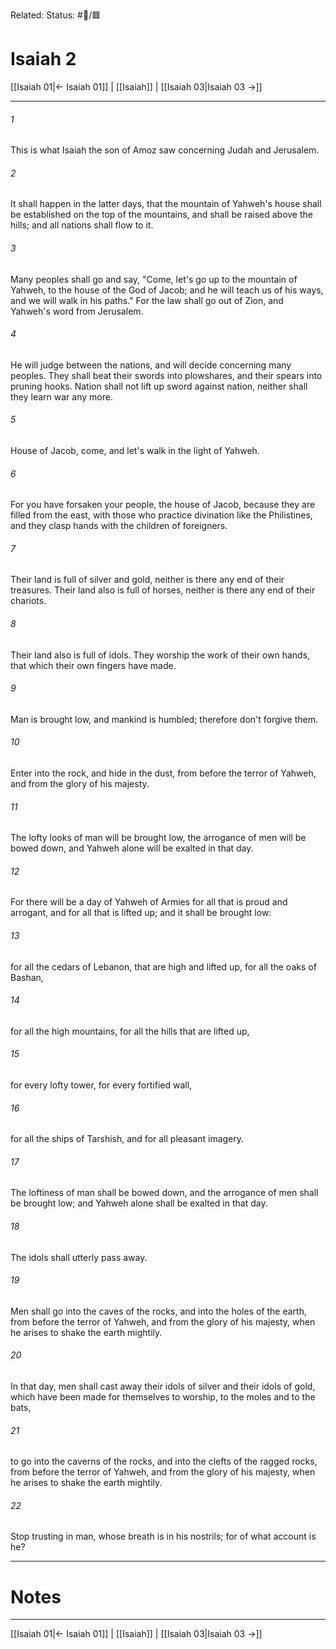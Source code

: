 Related:
Status: #📖/🟥
# Isaiah 2

[[Isaiah 01|← Isaiah 01]] | [[Isaiah]] | [[Isaiah 03|Isaiah 03 →]]
***



###### 1 
This is what Isaiah the son of Amoz saw concerning Judah and Jerusalem. 

###### 2 
It shall happen in the latter days, that the mountain of Yahweh's house shall be established on the top of the mountains, and shall be raised above the hills; and all nations shall flow to it. 

###### 3 
Many peoples shall go and say, "Come, let's go up to the mountain of Yahweh, to the house of the God of Jacob; and he will teach us of his ways, and we will walk in his paths." For the law shall go out of Zion, and Yahweh's word from Jerusalem. 

###### 4 
He will judge between the nations, and will decide concerning many peoples. They shall beat their swords into plowshares, and their spears into pruning hooks. Nation shall not lift up sword against nation, neither shall they learn war any more. 

###### 5 
House of Jacob, come, and let's walk in the light of Yahweh. 

###### 6 
For you have forsaken your people, the house of Jacob, because they are filled from the east, with those who practice divination like the Philistines, and they clasp hands with the children of foreigners. 

###### 7 
Their land is full of silver and gold, neither is there any end of their treasures. Their land also is full of horses, neither is there any end of their chariots. 

###### 8 
Their land also is full of idols. They worship the work of their own hands, that which their own fingers have made. 

###### 9 
Man is brought low, and mankind is humbled; therefore don't forgive them. 

###### 10 
Enter into the rock, and hide in the dust, from before the terror of Yahweh, and from the glory of his majesty. 

###### 11 
The lofty looks of man will be brought low, the arrogance of men will be bowed down, and Yahweh alone will be exalted in that day. 

###### 12 
For there will be a day of Yahweh of Armies for all that is proud and arrogant, and for all that is lifted up; and it shall be brought low: 

###### 13 
for all the cedars of Lebanon, that are high and lifted up, for all the oaks of Bashan, 

###### 14 
for all the high mountains, for all the hills that are lifted up, 

###### 15 
for every lofty tower, for every fortified wall, 

###### 16 
for all the ships of Tarshish, and for all pleasant imagery. 

###### 17 
The loftiness of man shall be bowed down, and the arrogance of men shall be brought low; and Yahweh alone shall be exalted in that day. 

###### 18 
The idols shall utterly pass away. 

###### 19 
Men shall go into the caves of the rocks, and into the holes of the earth, from before the terror of Yahweh, and from the glory of his majesty, when he arises to shake the earth mightily. 

###### 20 
In that day, men shall cast away their idols of silver and their idols of gold, which have been made for themselves to worship, to the moles and to the bats, 

###### 21 
to go into the caverns of the rocks, and into the clefts of the ragged rocks, from before the terror of Yahweh, and from the glory of his majesty, when he arises to shake the earth mightily. 

###### 22 
Stop trusting in man, whose breath is in his nostrils; for of what account is he?

---
# Notes


***
[[Isaiah 01|← Isaiah 01]] | [[Isaiah]] | [[Isaiah 03|Isaiah 03 →]]
